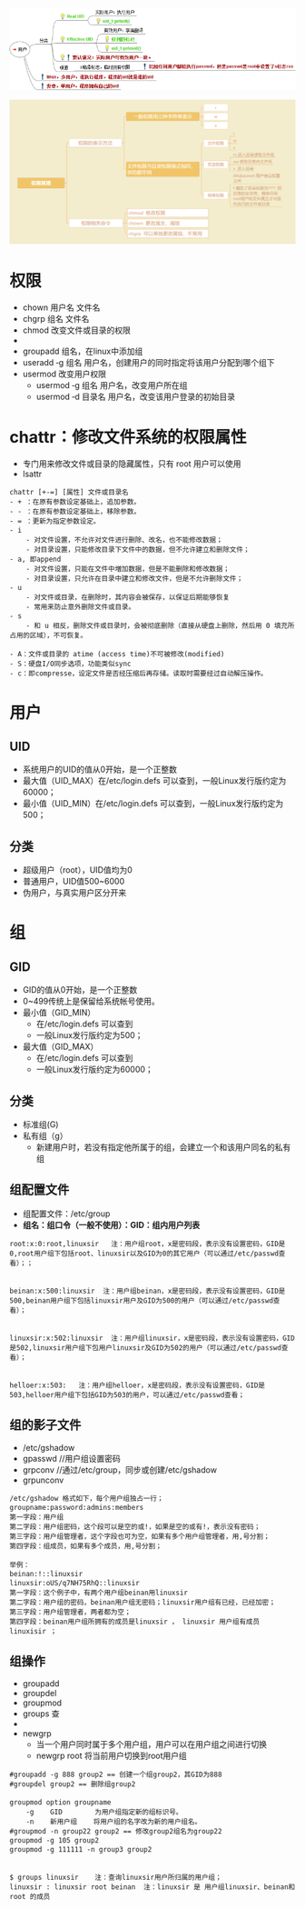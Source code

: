 ![](../photo/用户.png)

![](../photo/05_权限管理.png)

# 权限
- chown 用户名 文件名
- chgrp 组名 文件名
- chmod 改变文件或目录的权限
- 
- groupadd 组名，在linux中添加组
- useradd ‐g 组名 用户名，创建用户的同时指定将该用户分配到哪个组下
- usermod 改变用户权限
	- usermod ‐g 组名 用户名，改变用户所在组
	- usermod ‐d 目录名 用户名，改变该用户登录的初始目录

# chattr：修改文件系统的权限属性
- 专门用来修改文件或目录的隐藏属性，只有 root 用户可以使用
- lsattr

```
chattr [+-=] [属性] 文件或目录名
- + ：在原有参数设定基础上，追加参数。
- - ：在原有参数设定基础上，移除参数。
- = ：更新为指定参数设定。
- i	
	- 对文件设置，不允许对文件进行删除、改名，也不能修改数据；
	- 对目录设置，只能修改目录下文件中的数据，但不允许建立和删除文件；
- a, 即append
	- 对文件设置，只能在文件中増加数据，但是不能删除和修改数据；
	- 对目录设置，只允许在目录中建立和修改文件，但是不允许删除文件；
- u	
	- 对文件或目录，在删除时，其内容会被保存，以保证后期能够恢复
	- 常用来防止意外删除文件或目录。
- s	
	- 和 u 相反，删除文件或目录时，会被彻底删除（直接从硬盘上删除，然后用 0 填充所占用的区域），不可恢复。

- A：文件或目录的 atime (access time)不可被修改(modified)
- S：硬盘I/O同步选项，功能类似sync
- c：即compresse，设定文件是否经压缩后再存储。读取时需要经过自动解压操作。
```

# 用户
## UID
- 系统用户的UID的值从0开始，是一个正整数
- 最大值（UID_MAX）在/etc/login.defs 可以查到，一般Linux发行版约定为60000；
- 最小值（UID_MIN）在/etc/login.defs 可以查到，一般Linux发行版约定为500；

## 分类
- 超级用户（root），UID值均为0
- 普通用户，UID值500~6000
- 伪用户，与真实用户区分开来

# 组
## GID
- GID的值从0开始，是一个正整数
- 0~499传统上是保留给系统帐号使用。
- 最小值（GID_MIN）
	- 在/etc/login.defs 可以查到
	- 一般Linux发行版约定为500；
- 最大值（GID_MAX）
	- 在/etc/login.defs 可以查到
	- 一般Linux发行版约定为60000；

## 分类
- 标准组(G)
- 私有组（g）
	- 新建用户时，若没有指定他所属于的组，会建立一个和该用户同名的私有组

## 组配置文件
- 组配置文件：/etc/group
- **组名：组口令（一般不使用）：GID：组内用户列表**
```
root:x:0:root,linuxsir   注：用户组root，x是密码段，表示没有设置密码，GID是0,root用户组下包括root、linuxsir以及GID为0的其它用户（可以通过/etc/passwd查看）；；

  
beinan:x:500:linuxsir  注：用户组beinan，x是密码段，表示没有设置密码，GID是500,beinan用户组下包括linuxsir用户及GID为500的用户（可以通过/etc/passwd查看）；

  
linuxsir:x:502:linuxsir  注：用户组linuxsir，x是密码段，表示没有设置密码，GID是502,linuxsir用户组下包用户linuxsir及GID为502的用户（可以通过/etc/passwd查看）；

  
helloer:x:503:   注：用户组helloer，x是密码段，表示没有设置密码，GID是503,helloer用户组下包括GID为503的用户，可以通过/etc/passwd查看；
```

## 组的影子文件
- /etc/gshadow
- gpasswd   //用户组设置密码
- grpconv    //通过/etc/group，同步或创建/etc/gshadow
- grpunconv
```
/etc/gshadow 格式如下，每个用户组独占一行；
groupname:password:admins:members
第一字段：用户组
第二字段：用户组密码，这个段可以是空的或!，如果是空的或有!，表示没有密码；
第三字段：用户组管理者，这个字段也可为空，如果有多个用户组管理者，用,号分割；
第四字段：组成员，如果有多个成员，用,号分割；

举例： 
beinan:!::linuxsir
linuxsir:oUS/q7NH75RhQ::linuxsir
第一字段：这个例子中，有两个用户组beinan用linuxsir
第二字段：用户组的密码，beinan用户组无密码；linuxsir用户组有已经，已经加密；
第三字段：用户组管理者，两者都为空；
第四字段：beinan用户组所拥有的成员是linuxsir ， linuxsir 用户组有成员linuxisir ；
```

## 组操作
- groupadd
- groupdel
- groupmod
- groups 查
- 
- newgrp
	- 当一个用户同时属于多个用户组，用户可以在用户组之间进行切换
	- newgrp root 将当前用户切换到root用户组
```
#groupadd -g 888 group2 == 创建一个组group2，其GID为888
#groupdel group2 == 删除组group2

groupmod option groupname
	-g    GID        为用户组指定新的组标识号。
	-n    新用户组    将用户组的名字改为新的用户组名。
#groupmod -n group22 group2 == 修改group2组名为group22
groupmod -g 105 group2
groupmod -g 111111 -n group3 group2


$ groups linuxsir    注：查询linuxsir用户所归属的用户组；  
linuxsir : linuxsir root beinan  注：linuxsir 是 用户组linuxsir、beinan和root 的成员
```